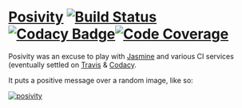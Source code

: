 # [Posivity](http://imjoehaines.github.io/posivity/) [![Build Status](https://img.shields.io/travis/imjoehaines/posivity.svg?branch=master&style=flat-square)](https://travis-ci.org/imjoehaines/posivity)[![Codacy Badge](https://img.shields.io/codacy/5e31a83ac59e43d6b8e1e357df84e83e.svg?style=flat-square)](https://www.codacy.com/app/joehaines/posivity)[![Code Coverage](https://img.shields.io/badge/coverage-100%25-brightgreen.svg?style=flat-square)](https://www.codacy.com/app/joehaines/posivity)

Posivity was an excuse to play with [Jasmine](http://jasmine.github.io/) and various CI services (eventually settled on [Travis](https://travis-ci.org/imjoehaines/posivity) & [Codacy](https://www.codacy.com/app/joehaines/posivity/dashboard).

It puts a positive message over a random image, like so:

[![posivity](http://i.imgur.com/I89LQwd.jpg)](http://imjoehaines.github.io/posivity/)

